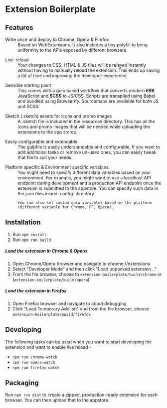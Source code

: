 # Extension Boilerplate

## Features

<dl>
  <dt>Write once and deploy to Chrome, Opera & Firefox</dt>
  <dd>
    Based on WebExtensions. It also includes a tiny polyfill to bring uniformity to the APIs exposed by different browsers.
  </dd>
</dl>

<dl>
  <dt>Live-reload</dt>
  <dd>
    Your changes to CSS, HTML & JS files will be relayed instantly without having to manually reload the extension. This ends up saving a lot of time and improving the developer experience.
  </dd>
</dl>

<dl>
  <dt>Sensible starting point</dt>
  <dd>
    This comes with a gulp based workflow that converts modern <strong>ES6</strong> JavaScript and <strong>SCSS</strong> to JS/CSS. 
    Scripts are transpiled using Babel and bundled using Browserify.
    Sourcemaps are available for both JS and SCSS.
  </dd>
</dl>

<dl>
  <dt>Sketch (.sketch) assets for icons and promo images</dt>
  <dd>
    A .sketch file is included in the resources directory. This has all the icons and promo images that will be needed while uploading the extensions to the app stores.
  </dd>
</dl>

<dl>
  <dt>Easily configurable and extendable</dt>
  <dd>
    The gulpfile is easily understandable and configurable. If you want to add additional tasks or remove un-used ones, you can easily tweak that file to suit your needs.
  </dd>
</dl>

<dl>
  <dt>Platform specific & Environment specific variables.</dt>
  <dd>
    You might need to specify different data variables based on your environment. For example, you might want to use a localhost API endpoint during development and a production API endpoint once the extension is submitted to the appstore. You can specify such data in the json files inside `config` directory.

    You can also set custom data variables based on the platform (different variable for Chrome, FF, Opera).
  </dd>
</dl>



## Installation
1. Run `npm install`
2. Run `npm run build`

##### Load the extension in Chrome & Opera
1. Open Chrome/Opera browser and navigate to chrome://extensions
2. Select "Developer Mode" and then click "Load unpacked extension..."
3. From the file browser, choose to `extension-boilerplate/build/chrome` or (`extension-boilerplate/build/opera`)


##### Load the extension in Firefox
1. Open Firefox browser and navigate to about:debugging
2. Click "Load Temporary Add-on" and from the file browser, choose `extension-boilerplate/build/firefox`


## Developing
The following tasks can be used when you want to start developing the extension and want to enable live reload - 

- `npm run chrome-watch`
- `npm run opera-watch`
- `npm run firefox-watch`


## Packaging
Run `npm run dist` to create a zipped, production-ready extension for each browser. You can then upload that to the appstore.
